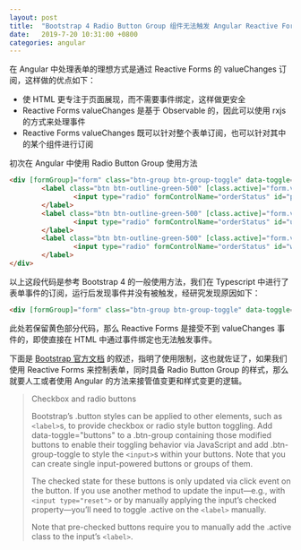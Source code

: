 ```yaml
---
layout: post
title:  "Bootstrap 4 Radio Button Group 组件无法触发 Angular Reactive Forms valueChanges 事件的解决方法"
date:   2019-7-20 10:31:00 +0800
categories: angular
---
```

在 Angular 中处理表单的理想方式是通过 Reactive Forms 的 valueChanges 订阅，这样做的优点如下：

* 使 HTML 更专注于页面展现，而不需要事件绑定，这样做更安全
* Reactive Forms valueChanges 是基于 Observable 的，因此可以使用 rxjs 的方式来处理事件
* Reactive Forms valueChanges 既可以针对整个表单订阅，也可以针对其中的某个组件进行订阅

初次在 Angular 中使用 Radio Button Group 使用方法

```html
<div [formGroup]="form" class="btn-group btn-group-toggle" data-toggle="buttons">
        <label class="btn btn-outline-green-500" [class.active]="form.value.orderStatus === 'paid'" for="paid">
                <input type="radio" formControlName="orderStatus" id="paid" value="paid">Paid
        </label>
        <label class="btn btn-outline-green-500" [class.active]="form.value.orderStatus === 'unpaid'" for="unpaid">
                <input type="radio" formControlName="orderStatus" id="unpaid" value="unpaid">Unpaid
        </label>
        <label class="btn btn-outline-green-500" [class.active]="form.value.orderStatus === 'wire'" for="wire">
                <input type="radio" formControlName="orderStatus" id="wire" value="wire">Wire transfer
        </label>
</div>
```

以上这段代码是参考 Bootstrap 4 的一般使用方法，我们在 Typescript 中进行了表单事件的订阅，运行后发现事件并没有被触发，经研究发现原因如下：

```html
<div [formGroup]="form" class="btn-group btn-group-toggle" data-toggle="buttons">
```

此处若保留黄色部分代码，那么 Reactive Forms 是接受不到 valueChanges 事件的，即使直接在 HTML 中通过事件绑定也无法触发事件。

下面是 [Bootstrap 官方文档](https://getbootstrap.com/docs/4.3/components/buttons/#checkbox-and-radio-buttons) 的叙述，指明了使用限制，这也就佐证了，如果我们使用 Reactive Forms 来控制表单，同时具备 Radio Button Group 的样式，那么就要人工或者使用 Angular 的方法来接管值变更和样式变更的逻辑。

> Checkbox and radio buttons
>
> Bootstrap’s .button styles can be applied to other elements, such as `<label>`s, to provide checkbox or radio style button toggling. Add data-toggle="buttons" to a .btn-group containing  those modified buttons to enable their toggling behavior via JavaScript and add .btn-group-toggle to style the `<input>`s within your buttons. Note that you can create single input-powered buttons or groups of them.
>
> The checked state for these buttons is only updated via click event on the button. If you use another method to update the input—e.g., with `<input type="reset">` or by manually applying the input’s checked property—you’ll need to toggle .active on the `<label>` manually.
>
> Note that pre-checked buttons require you to manually add the .active class to the input’s `<label>`.